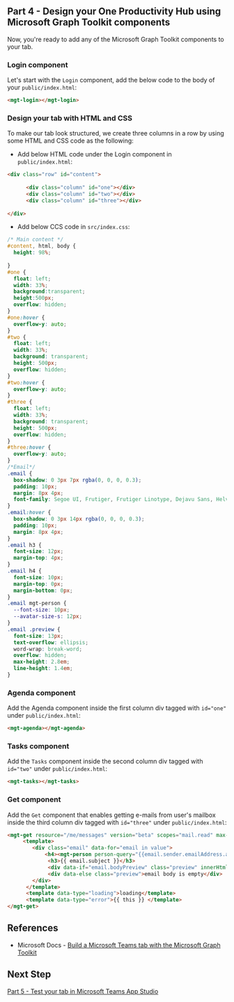## Part 4 - Design your One Productivity Hub using Microsoft Graph Toolkit components
Now, you're ready to add any of the Microsoft Graph Toolkit components to your tab.

### Login component
Let's start with the `Login` component, add the below code to the body of your `public/index.html`:

```HTML
<mgt-login></mgt-login>
```
### Design your tab with HTML and CSS
To make our tab look structured, we create three columns in a row by using some HTML and CSS code as the following:

- Add below HTML code under the Login component in `public/index.html`:

```HTML
<div class="row" id="content">
    
      <div class="column" id="one"></div>
      <div class="column" id="two"></div>
      <div class="column" id="three"></div>
      
</div>
```

- Add below CCS code in `src/index.css`:

```CSS
/* Main content */
#content, html, body {
  height: 98%;
  
}
#one {
  float: left;
  width: 33%;
  background:transparent;
  height:500px;
  overflow: hidden;
}
#one:hover {
  overflow-y: auto;
}
#two {
  float: left;
  width: 33%;
  background: transparent;
  height: 500px;
  overflow: hidden;
}
#two:hover {
  overflow-y: auto;
}
#three {
  float: left;
  width: 33%;
  background: transparent;
  height: 500px;
  overflow: hidden;
}
#three:hover {
  overflow-y: auto;
}
/*Email*/
.email {
  box-shadow: 0 3px 7px rgba(0, 0, 0, 0.3);
  padding: 10px;
  margin: 8px 4px;
  font-family: Segoe UI, Frutiger, Frutiger Linotype, Dejavu Sans, Helvetica Neue, Arial, sans-serif;
}
.email:hover {
  box-shadow: 0 3px 14px rgba(0, 0, 0, 0.3);
  padding: 10px;
  margin: 8px 4px;
}
.email h3 {
  font-size: 12px;
  margin-top: 4px;
}
.email h4 {
  font-size: 10px;
  margin-top: 0px;
  margin-bottom: 0px;
}
.email mgt-person {
  --font-size: 10px;
  --avatar-size-s: 12px;
}
.email .preview {
  font-size: 13px;
  text-overflow: ellipsis;
  word-wrap: break-word;
  overflow: hidden;
  max-height: 2.8em;
  line-height: 1.4em;
}


```

### Agenda component

Add the Agenda component inside the first column div tagged with `id="one"` under `public/index.html`:

```HTML
<mgt-agenda></mgt-agenda>
```

### Tasks component

Add the `Tasks` component inside the second column div tagged with `id="two"` under `public/index.html`:

```HTML
<mgt-tasks></mgt-tasks>
```

### Get component

Add the `Get` component that enables getting e-mails from user's mailbox inside the third column div tagged with `id="three"` under `public/index.html`:

```HTML
<mgt-get resource="/me/messages" version="beta" scopes="mail.read" max-pages="1">
     <template>
        <div class="email" data-for="email in value">
            <h4><mgt-person person-query="{{email.sender.emailAddress.address}}" show-name person-card="hover"></mgt-person></h4>
             <h3>{{ email.subject }}</h3>
             <div data-if="email.bodyPreview" class="preview" innerHtml>{{email.bodyPreview}}</div>
             <div data-else class="preview">email body is empty</div>
        </div>
      </template>
      <template data-type="loading">loading</template>
      <template data-type="error">{{ this }} </template>
</mgt-get>  
```

## References
- Microsoft Docs - [Build a Microsoft Teams tab with the Microsoft Graph Toolkit](https://cda.ms/1Jh)

## Next Step
[Part 5 - Test your tab in Microsoft Teams App Studio](/OneProductivityHub/Tutorials/05-Test_your_tab.md)